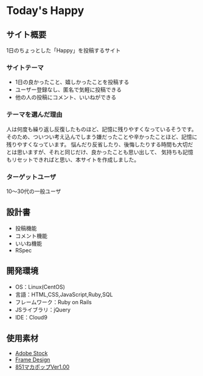 # Today's Happy

## サイト概要
1日のちょっとした「Happy」を投稿するサイト

### サイトテーマ
* 1日の良かったこと、嬉しかったことを投稿する
* ユーザー登録なし、匿名で気軽に投稿できる
* 他の人の投稿にコメント、いいねができる

### テーマを選んだ理由
人は何度も繰り返し反復したものほど、記憶に残りやすくなっているそうです。
そのため、ついつい考え込んでしまう嫌だったことや辛かったことほど、記憶に残りやすくなっています。
悩んだり反省したり、後悔したりする時間も大切だとは思いますが、それと同じだけ、良かったことも思い出して、
気持ちも記憶もリセットできればと思い、本サイトを作成しました。

### ターゲットユーザ
10～30代の一般ユーザ

## 設計書
* 投稿機能
* コメント機能
* いいね機能
* RSpec

## 開発環境
* OS：Linux(CentOS)
* 言語：HTML,CSS,JavaScript,Ruby,SQL
* フレームワーク：Ruby on Rails
* JSライブラリ：jQuery
* IDE：Cloud9

## 使用素材
* [Adobe Stock](https://stock.adobe.com/jp/)
* [Frame Design](https://frames-design.com/)
* [851マカポップVer1.00](http://pm85122.onamae.jp/851mkpop.html)